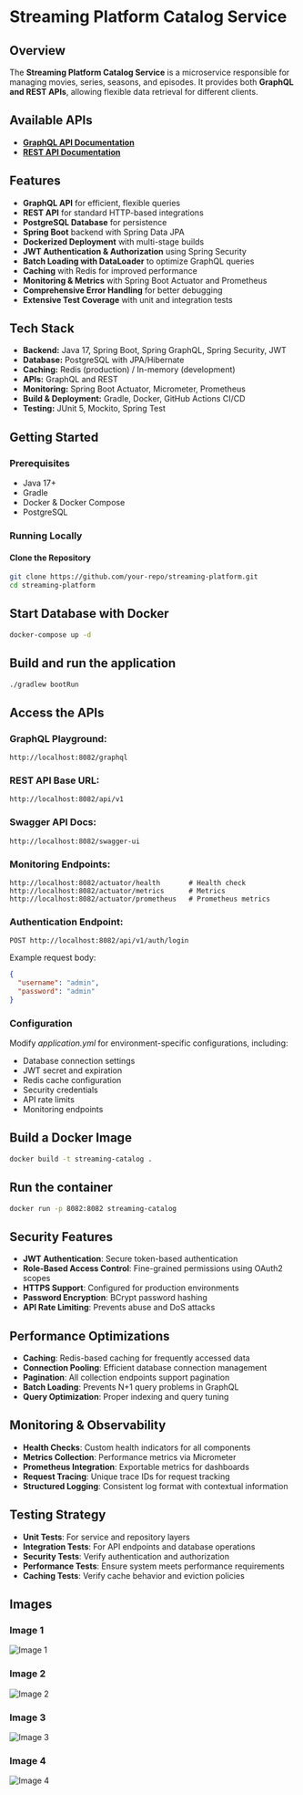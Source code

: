 # Streaming Platform Catalog Service

## Overview
The **Streaming Platform Catalog Service** is a microservice responsible for managing movies, series, seasons, and episodes. It provides both **GraphQL and REST APIs**, allowing flexible data retrieval for different clients.

## Available APIs
- **[GraphQL API Documentation](GRAPHQL.md)**
- **[REST API Documentation](RESTAPI.md)**

## Features
- **GraphQL API** for efficient, flexible queries
- **REST API** for standard HTTP-based integrations
- **PostgreSQL Database** for persistence
- **Spring Boot** backend with Spring Data JPA
- **Dockerized Deployment** with multi-stage builds
- **JWT Authentication & Authorization** using Spring Security
- **Batch Loading with DataLoader** to optimize GraphQL queries
- **Caching** with Redis for improved performance
- **Monitoring & Metrics** with Spring Boot Actuator and Prometheus
- **Comprehensive Error Handling** for better debugging
- **Extensive Test Coverage** with unit and integration tests


## Tech Stack
- **Backend:** Java 17, Spring Boot, Spring GraphQL, Spring Security, JWT
- **Database:** PostgreSQL with JPA/Hibernate
- **Caching:** Redis (production) / In-memory (development)
- **APIs:** GraphQL and REST
- **Monitoring:** Spring Boot Actuator, Micrometer, Prometheus
- **Build & Deployment:** Gradle, Docker, GitHub Actions CI/CD
- **Testing:** JUnit 5, Mockito, Spring Test

## Getting Started

### Prerequisites
- Java 17+
- Gradle
- Docker & Docker Compose
- PostgreSQL

### Running Locally

#### Clone the Repository
```sh
git clone https://github.com/your-repo/streaming-platform.git
cd streaming-platform
```


## Start Database with Docker
```sh
docker-compose up -d
```

## Build and run the application
```sh
./gradlew bootRun
```


## Access the APIs

### GraphQL Playground:
```
http://localhost:8082/graphql
```

### REST API Base URL:
```
http://localhost:8082/api/v1
```

### Swagger API Docs:
```
http://localhost:8082/swagger-ui
```

### Monitoring Endpoints:
```
http://localhost:8082/actuator/health       # Health check
http://localhost:8082/actuator/metrics      # Metrics
http://localhost:8082/actuator/prometheus   # Prometheus metrics
```

### Authentication Endpoint:
```
POST http://localhost:8082/api/v1/auth/login
```

Example request body:
```json
{
  "username": "admin",
  "password": "admin"
}
```

### Configuration
Modify _application.yml_ for environment-specific configurations, including:

- Database connection settings
- JWT secret and expiration
- Redis cache configuration
- Security credentials
- API rate limits
- Monitoring endpoints

## Build a Docker Image
```sh
docker build -t streaming-catalog .
```

## Run the container
```sh
docker run -p 8082:8082 streaming-catalog
```


## Security Features

- **JWT Authentication**: Secure token-based authentication
- **Role-Based Access Control**: Fine-grained permissions using OAuth2 scopes
- **HTTPS Support**: Configured for production environments
- **Password Encryption**: BCrypt password hashing
- **API Rate Limiting**: Prevents abuse and DoS attacks

## Performance Optimizations

- **Caching**: Redis-based caching for frequently accessed data
- **Connection Pooling**: Efficient database connection management
- **Pagination**: All collection endpoints support pagination
- **Batch Loading**: Prevents N+1 query problems in GraphQL
- **Query Optimization**: Proper indexing and query tuning

## Monitoring & Observability

- **Health Checks**: Custom health indicators for all components
- **Metrics Collection**: Performance metrics via Micrometer
- **Prometheus Integration**: Exportable metrics for dashboards
- **Request Tracing**: Unique trace IDs for request tracking
- **Structured Logging**: Consistent log format with contextual information

## Testing Strategy

- **Unit Tests**: For service and repository layers
- **Integration Tests**: For API endpoints and database operations
- **Security Tests**: Verify authentication and authorization
- **Performance Tests**: Ensure system meets performance requirements
- **Caching Tests**: Verify cache behavior and eviction policies


## Images

### Image 1
![Image 1](images/1.png)

### Image 2
![Image 2](images/2.png)

### Image 3
![Image 3](images/3.png)

### Image 4
![Image 4](images/4.png)
